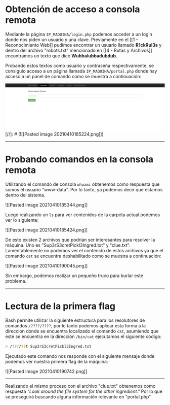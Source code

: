 # Obtención de acceso a consola remota
Mediante la página `IP_MAQUINA/login.php` podemos acceder a un login donde nos piden un usuario y una clave. Previamente en el [[1 - Reconocimiento Web]] pudimos encontrar un usuario llamado **R1ckRul3s** y dentro del archivo "robots.txt" mencionado en  [[4 - Rutas y Archivos]] encontramos un texto que dice **Wubbalubbadubdub**.

Probando estos textos como usuario y contraseña respectivamente, se consiguio acceso a un página llamada `IP_MAQUINA/portal.php` donde hay acceso a un panel de comando como se muestra a continuación:

![image](https://github.com/MikuWRS/Maquina_Pickle_Rick_THM/blob/main/imgs/Pasted%20image%2020210410185224.png)
[//]: # (![[Pasted image 20210410185224.png]])

---
# Probando comandos en la consola remota
Utilizando el comando de consola `whoami` obtenemos como respuesta que somos el usuario "www-data". Por lo tanto, ya podemos decir que estamos dentro del sistema.

![[Pasted image 20210410185344.png]]

Luego realizando un `ls` para ver contenidos de la carpeta actual podemos ver lo siguiente:

![[Pasted image 20210410185424.png]]

De esto existen 2 archivos que podrian ser interesantes para resolver la máquina. Uno es "Sup3rS3cretPickl3Ingred.txt" y "clue.txt". Lamentablemente no podemos ver el contenido de estos archivos ya que el comando `cat` se encuentra deshabilitado como se muestra a continuación:

![[Pasted image 20210410190045.png]]

Sin embargo, podemos realizar un pequeño truco para burlar este problema. 

---

# Lectura de la primera flag
Bash permite utilizar la siguiente estructura para los resolutores de comandos `/????/????`, por lo tanto podemos aplicar esta forma a la direccion donde se encuentra localizado el comando `cat`,  asumiendo que este se encuentra en la dirección `/bin/cat` ejecutamos el siguiente código:

```bash
> /???/??t Sup3rS3cretPickl3Ingred.txt
```

Ejecutado este comando nos responde con el siguiente mensaje donde podemos ver nuestra primera flag de la máquina:

![[Pasted image 20210410190742.png]]

---

Realizando el mismo proceso con el archivo "clue.txt" obtenemos como respuesta *"Look around the file system for the other ingredient."*
Por lo que se proseguirá buscando alguna información relevante en "portal.php"


